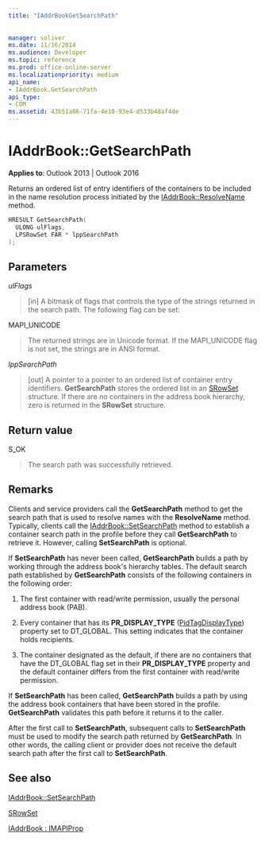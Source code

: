 ```yaml
---
title: "IAddrBookGetSearchPath"
 
 
manager: soliver
ms.date: 11/16/2014
ms.audience: Developer
ms.topic: reference
ms.prod: office-online-server
ms.localizationpriority: medium
api_name:
- IAddrBook.GetSearchPath
api_type:
- COM
ms.assetid: 43b51a66-71fa-4e10-93e4-d533b48af4de
---
```


# IAddrBook::GetSearchPath

  
  
**Applies to**: Outlook 2013 | Outlook 2016 
  
Returns an ordered list of entry identifiers of the containers to be included in the name resolution process initiated by the [IAddrBook::ResolveName](iaddrbook-resolvename.md) method. 
  
```cpp
HRESULT GetSearchPath(
  ULONG ulFlags,
  LPSRowSet FAR * lppSearchPath
);
```

## Parameters

 _ulFlags_
  
> [in] A bitmask of flags that controls the type of the strings returned in the search path. The following flag can be set:
    
MAPI_UNICODE 
  
> The returned strings are in Unicode format. If the MAPI_UNICODE flag is not set, the strings are in ANSI format.
    
 _lppSearchPath_
  
> [out] A pointer to a pointer to an ordered list of container entry identifiers. **GetSearchPath** stores the ordered list in an [SRowSet](srowset.md) structure. If there are no containers in the address book hierarchy, zero is returned in the **SRowSet** structure. 
    
## Return value

S_OK 
  
> The search path was successfully retrieved.
    
## Remarks

Clients and service providers call the **GetSearchPath** method to get the search path that is used to resolve names with the **ResolveName** method. Typically, clients call the [IAddrBook::SetSearchPath](iaddrbook-setsearchpath.md) method to establish a container search path in the profile before they call **GetSearchPath** to retrieve it. However, calling **SetSearchPath** is optional. 
  
If **SetSearchPath** has never been called, **GetSearchPath** builds a path by working through the address book's hierarchy tables. The default search path established by **GetSearchPath** consists of the following containers in the following order: 
  
1. The first container with read/write permission, usually the personal address book (PAB).
    
2. Every container that has its **PR_DISPLAY_TYPE** ([PidTagDisplayType](pidtagdisplaytype-canonical-property.md)) property set to DT_GLOBAL. This setting indicates that the container holds recipients. 
    
3. The container designated as the default, if there are no containers that have the DT_GLOBAL flag set in their **PR_DISPLAY_TYPE** property and the default container differs from the first container with read/write permission. 
    
If **SetSearchPath** has been called, **GetSearchPath** builds a path by using the address book containers that have been stored in the profile. **GetSearchPath** validates this path before it returns it to the caller. 
  
After the first call to **SetSearchPath**, subsequent calls to **SetSearchPath** must be used to modify the search path returned by **GetSearchPath**. In other words, the calling client or provider does not receive the default search path after the first call to **SetSearchPath**.
  
## See also



[IAddrBook::SetSearchPath](iaddrbook-setsearchpath.md)
  
[SRowSet](srowset.md)
  
[IAddrBook : IMAPIProp](iaddrbookimapiprop.md)

